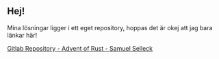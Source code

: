 ## Hej!

Mina lösningar ligger i ett eget repository, hoppas det är okej att jag bara länkar här!

[Gitlab Repository - Advent of Rust - Samuel Selleck](https://gitlab.com/samuelselleck/advent-of-code-rust)
